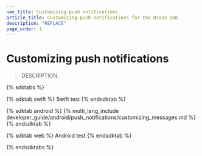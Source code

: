 ```yaml
---
nav_title: Customizing push notifications
article_title: Customizing push notifications for the Braze SDK
description: "REPLACE"
page_order: 1
---
```


# Customizing push notifications

> DESCRIPTION.

{% sdktabs %}

{% sdktab swift %}
Swift test
{% endsdktab %}

{% sdktab android %}
{% multi_lang_include developer_guide/android/push_notifications/customizing_messages.md %}
{% endsdktab %}

{% sdktab web %}
Android test
{% endsdktab %}

{% endsdktabs %}